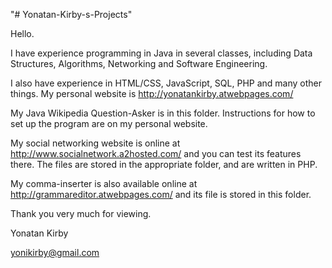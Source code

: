 "# Yonatan-Kirby-s-Projects" 

Hello.

I have experience programming in Java in several classes, including Data Structures, Algorithms, Networking and Software Engineering.

I also have experience in HTML/CSS, JavaScript, SQL, PHP and many other things. My personal website is http://yonatankirby.atwebpages.com/

My Java Wikipedia Question-Asker is in this folder. Instructions for how to set up the program are on my personal website.

My social networking website is online at http://www.socialnetwork.a2hosted.com/ and you can test its features there. The files are stored in the appropriate folder, and are written in PHP.

My comma-inserter is also available online at http://grammareditor.atwebpages.com/ and its file is stored in this folder.

Thank you very much for viewing.

Yonatan Kirby

yonikirby@gmail.com

